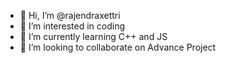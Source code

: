 - 👋 Hi, I’m @rajendraxettri
- 👀 I’m interested in coding 
- 🌱 I’m currently learning C++ and JS
- 💞️ I’m looking to collaborate on Advance Project


